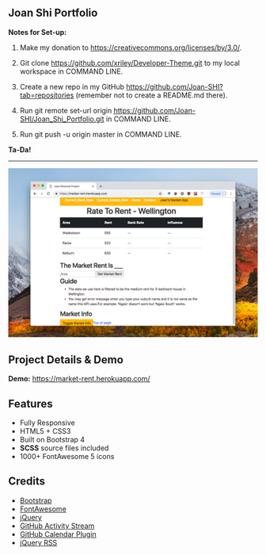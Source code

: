 ## Joan Shi Portfolio

**Notes for Set-up:** 

1. Make my donation to https://creativecommons.org/licenses/by/3.0/.

2. Git clone https://github.com/xriley/Developer-Theme.git to my local workspace in COMMAND LINE.

3. Create a new repo in my GitHub https://github.com/Joan-SHI?tab=repositories (remember not to create a README.md there).

4. Run git remote set-url origin https://github.com/Joan-SHI/Joan_Shi_Portfolio.git in COMMAND LINE.

5. Run git push -u origin master in COMMAND LINE.

**Ta-Da!**

-------------------------------------------------------------------------------------------------------------
<a href="https://market-rent.herokuapp.com/" target="_blank"><img src="assets/images/projects/Joan's_Market_App1.png" alt="Developer Theme" width="750" /></a>

## Project Details & Demo

**Demo:** https://market-rent.herokuapp.com/

## Features

-  Fully Responsive
-  HTML5 + CSS3
-  Built on Bootstrap 4
-  **SCSS** source files included
-  1000+ FontAwesome 5 icons

## Credits
- [Bootstrap](http://getbootstrap.com/)
- [FontAwesome](http://fortawesome.github.io/Font-Awesome/)
- [jQuery](http://jquery.com/)
- [GitHub Activity Stream](http://caseyscarborough.com/projects/github-activity/)
- [GitHub Calendar Plugin](https://github.com/IonicaBizau/github-calendar)
- [jQuery RSS](https://github.com/sdepold/jquery-rss)

